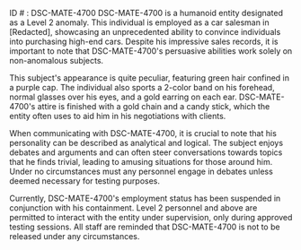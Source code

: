 ID # : DSC-MATE-4700
DSC-MATE-4700 is a humanoid entity designated as a Level 2 anomaly. This individual is employed as a car salesman in [Redacted], showcasing an unprecedented ability to convince individuals into purchasing high-end cars. Despite his impressive sales records, it is important to note that DSC-MATE-4700's persuasive abilities work solely on non-anomalous subjects. 

This subject's appearance is quite peculiar, featuring green hair confined in a purple cap. The individual also sports a 2-color band on his forehead, normal glasses over his eyes, and a gold earring on each ear. DSC-MATE-4700's attire is finished with a gold chain and a candy stick, which the entity often uses to aid him in his negotiations with clients. 

When communicating with DSC-MATE-4700, it is crucial to note that his personality can be described as analytical and logical. The subject enjoys debates and arguments and can often steer conversations towards topics that he finds trivial, leading to amusing situations for those around him. Under no circumstances must any personnel engage in debates unless deemed necessary for testing purposes. 

Currently, DSC-MATE-4700's employment status has been suspended in conjunction with his containment. Level 2 personnel and above are permitted to interact with the entity under supervision, only during approved testing sessions. All staff are reminded that DSC-MATE-4700 is not to be released under any circumstances.